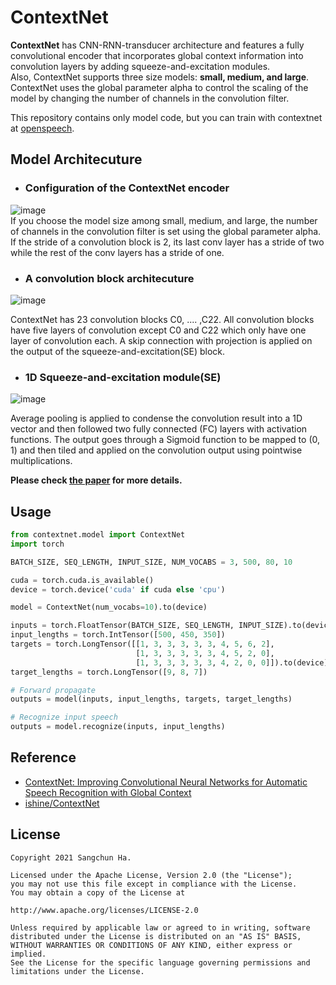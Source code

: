 # ContextNet
**ContextNet** has CNN-RNN-transducer architecture and features a fully convolutional encoder that incorporates global context information into convolution layers by adding squeeze-and-excitation modules.  
Also, ContextNet supports three size models: **small, medium, and large**.
ContextNet uses the global parameter alpha to control the scaling of the model by changing the number of channels in the convolution filter.

  
This repository contains only model code, but you can train with contextnet at [openspeech](https://github.com/sooftware/openspeech).

## Model Architecuture 
- ### **Configuration of the ContextNet encoder**  
  
![image](https://user-images.githubusercontent.com/54731898/122670308-4b497080-d1fc-11eb-93ae-cd2bd179440c.png)  
If you choose the model size among small, medium, and large, the number of channels in the convolution filter is set using the global parameter alpha. If the stride of a convolution block is 2, its last conv layer has a stride of two while the rest of the conv layers has a stride of one.  
- ### **A convolution block architecuture**  
  
![image](https://user-images.githubusercontent.com/54731898/122670336-864ba400-d1fc-11eb-985e-e40e20339a68.png)  
  
ContextNet has 23 convolution blocks C0, .... ,C22. All convolution blocks have five layers of convolution except C0 and C22 which only have one layer of convolution each. A skip connection with projection is applied on the output of the squeeze-and-excitation(SE) block.  
- ### **1D Squeeze-and-excitation module(SE)**    
![image](https://user-images.githubusercontent.com/54731898/122670784-abd9ad00-d1fe-11eb-8be1-c1aa8f97a7bf.png)  
  
Average pooling is applied to condense the convolution result into a 1D vector and then followed two fully connected (FC) layers with activation functions. The output goes through a Sigmoid function to be mapped to (0, 1) and then tiled and applied on the convolution output using pointwise multiplications.  


**Please check [the paper](https://arxiv.org/abs/2005.03191) for more details.**

## Usage
```python
from contextnet.model import ContextNet
import torch

BATCH_SIZE, SEQ_LENGTH, INPUT_SIZE, NUM_VOCABS = 3, 500, 80, 10

cuda = torch.cuda.is_available()
device = torch.device('cuda' if cuda else 'cpu')

model = ContextNet(num_vocabs=10).to(device)

inputs = torch.FloatTensor(BATCH_SIZE, SEQ_LENGTH, INPUT_SIZE).to(device)
input_lengths = torch.IntTensor([500, 450, 350])
targets = torch.LongTensor([[1, 3, 3, 3, 3, 3, 4, 5, 6, 2],
                            [1, 3, 3, 3, 3, 3, 4, 5, 2, 0],
                            [1, 3, 3, 3, 3, 3, 4, 2, 0, 0]]).to(device)
target_lengths = torch.LongTensor([9, 8, 7])

# Forward propagate
outputs = model(inputs, input_lengths, targets, target_lengths)

# Recognize input speech
outputs = model.recognize(inputs, input_lengths)

```

## Reference
- [ContextNet: Improving Convolutional Neural Networks for Automatic Speech Recognition with Global Context](https://arxiv.org/abs/2005.03191)  
- [ishine/ContextNet](https://github.com/ishine/ContextNet)  

## License
```
Copyright 2021 Sangchun Ha.

Licensed under the Apache License, Version 2.0 (the "License");
you may not use this file except in compliance with the License.
You may obtain a copy of the License at

http://www.apache.org/licenses/LICENSE-2.0

Unless required by applicable law or agreed to in writing, software
distributed under the License is distributed on an "AS IS" BASIS,
WITHOUT WARRANTIES OR CONDITIONS OF ANY KIND, either express or implied.
See the License for the specific language governing permissions and
limitations under the License.
```  
